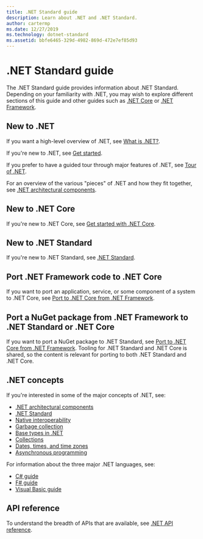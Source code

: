 ```yaml
---
title: .NET Standard guide
description: Learn about .NET and .NET Standard.
author: cartermp
ms.date: 12/27/2019
ms.technology: dotnet-standard
ms.assetid: bbfe6465-329d-4982-869d-472e7ef85d93
---
```

# .NET Standard guide

The .NET Standard guide provides information about .NET Standard. Depending on your familiarity with .NET, you may wish to explore different sections of this guide and other guides such as [.NET Core](../core/index.md) or [.NET Framework](../framework/index.md).

## New to .NET

If you want a high-level overview of .NET, see [What is .NET?](https://dotnet.microsoft.com/learn/dotnet/what-is-dotnet).

If you're new to .NET, see [Get started](get-started.md).

If you prefer to have a guided tour through major features of .NET, see [Tour of .NET](tour.md).

For an overview of the various "pieces" of .NET and how they fit together, see [.NET architectural components](components.md).

## New to .NET Core

If you're new to .NET Core, see [Get started with .NET Core](../core/get-started.md).

## New to .NET Standard

If you're new to .NET Standard, see [.NET Standard](net-standard.md).

## Port .NET Framework code to .NET Core

If you want to port an application, service, or some component of a system to .NET Core, see [Port to .NET Core from .NET Framework](../core/porting/index.md).

## Port a NuGet package from .NET Framework to .NET Standard or .NET Core

If you want to port a NuGet package to .NET Standard, see [Port to .NET Core from .NET Framework](../core/porting/index.md). Tooling for .NET Standard and .NET Core is shared, so the content is relevant for porting to both .NET Standard and .NET Core.

## .NET concepts

If you're interested in some of the major concepts of .NET, see:

* [.NET architectural components](components.md)
* [.NET Standard](net-standard.md)
* [Native interoperability](native-interop/index.md)
* [Garbage collection](garbage-collection/index.md)
* [Base types in .NET](base-types/index.md)
* [Collections](collections/index.md)
* [Dates, times, and time zones](datetime/index.md)
* [Asynchronous programming](async.md)

For information about the three major .NET languages, see:

* [C# guide](../csharp/index.yml)
* [F# guide](../fsharp/index.yml)
* [Visual Basic guide](../visual-basic/index.yml)

## API reference

To understand the breadth of APIs that are available, see [.NET API reference](../../api/index.md).
